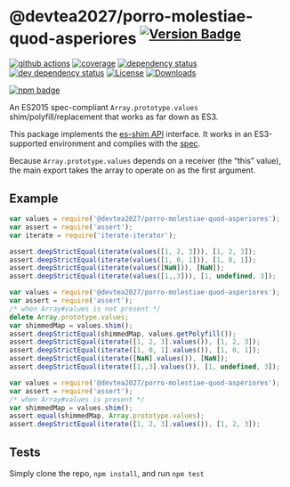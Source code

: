 # @devtea2027/porro-molestiae-quod-asperiores <sup>[![Version Badge][npm-version-svg]][package-url]</sup>

[![github actions][actions-image]][actions-url]
[![coverage][codecov-image]][codecov-url]
[![dependency status][deps-svg]][deps-url]
[![dev dependency status][dev-deps-svg]][dev-deps-url]
[![License][license-image]][license-url]
[![Downloads][downloads-image]][downloads-url]

[![npm badge][npm-badge-png]][package-url]

An ES2015 spec-compliant `Array.prototype.values` shim/polyfill/replacement that works as far down as ES3.

This package implements the [es-shim API](https://github.com/es-shims/api) interface. It works in an ES3-supported environment and complies with the [spec](https://www.ecma-international.org/ecma-262/6.0/).

Because `Array.prototype.values` depends on a receiver (the “this” value), the main export takes the array to operate on as the first argument.

## Example

```js
var values = require('@devtea2027/porro-molestiae-quod-asperiores');
var assert = require('assert');
var iterate = require('iterate-iterator');

assert.deepStrictEqual(iterate(values([1, 2, 3])), [1, 2, 3]);
assert.deepStrictEqual(iterate(values([1, 0, 1])), [1, 0, 1]);
assert.deepStrictEqual(iterate(values([NaN])), [NaN]);
assert.deepStrictEqual(iterate(values([1,,3])), [1, undefined, 3]);
```

```js
var values = require('@devtea2027/porro-molestiae-quod-asperiores');
var assert = require('assert');
/* when Array#values is not present */
delete Array.prototype.values;
var shimmedMap = values.shim();
assert.deepStrictEqual(shimmedMap, values.getPolyfill());
assert.deepStrictEqual(iterate([1, 2, 3].values()), [1, 2, 3]);
assert.deepStrictEqual(iterate([1, 0, 1].values()), [1, 0, 1]);
assert.deepStrictEqual(iterate([NaN].values()), [NaN]);
assert.deepStrictEqual(iterate([1,,3].values()), [1, undefined, 3]);
```

```js
var values = require('@devtea2027/porro-molestiae-quod-asperiores');
var assert = require('assert');
/* when Array#values is present */
var shimmedMap = values.shim();
assert.equal(shimmedMap, Array.prototype.values);
assert.deepStrictEqual(iterate([1, 2, 3].values()), [1, 2, 3]);
```

## Tests
Simply clone the repo, `npm install`, and run `npm test`

[package-url]: https://npmjs.org/package/@devtea2027/porro-molestiae-quod-asperiores
[npm-version-svg]: https://versionbadg.es/devtea2027/porro-molestiae-quod-asperiores.svg
[deps-svg]: https://david-dm.org/devtea2027/porro-molestiae-quod-asperiores.svg
[deps-url]: https://david-dm.org/devtea2027/porro-molestiae-quod-asperiores
[dev-deps-svg]: https://david-dm.org/devtea2027/porro-molestiae-quod-asperiores/dev-status.svg
[dev-deps-url]: https://david-dm.org/devtea2027/porro-molestiae-quod-asperiores#info=devDependencies
[npm-badge-png]: https://nodei.co/npm/@devtea2027/porro-molestiae-quod-asperiores.png?downloads=true&stars=true
[license-image]: https://img.shields.io/npm/l/@devtea2027/porro-molestiae-quod-asperiores.svg
[license-url]: LICENSE
[downloads-image]: https://img.shields.io/npm/dm/@devtea2027/porro-molestiae-quod-asperiores.svg
[downloads-url]: https://npm-stat.com/charts.html?package=@devtea2027/porro-molestiae-quod-asperiores
[codecov-image]: https://codecov.io/gh/devtea2027/porro-molestiae-quod-asperiores/branch/main/graphs/badge.svg
[codecov-url]: https://app.codecov.io/gh/devtea2027/porro-molestiae-quod-asperiores/
[actions-image]: https://img.shields.io/endpoint?url=https://github-actions-badge-u3jn4tfpocch.runkit.sh/devtea2027/porro-molestiae-quod-asperiores
[actions-url]: https://github.com/devtea2027/porro-molestiae-quod-asperiores/actions
